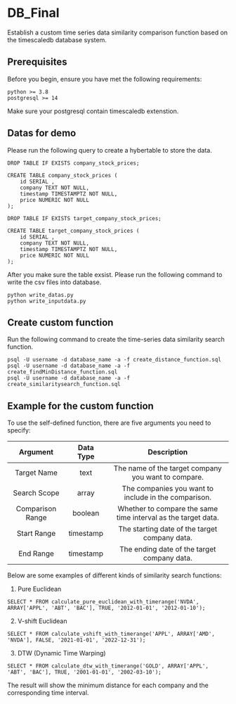 # DB_Final
Establish a custom time series data similarity comparison function based on the timescaledb database system.

## Prerequisites
Before you begin, ensure you have met the following requirements:  

<pre><code>python >= 3.8
postgresql >= 14</code></pre>
Make sure your postgresql contain timescaledb extenstion.  

## Datas for demo
Please run the following query to create a hybertable to store the data.
<pre><code>DROP TABLE IF EXISTS company_stock_prices;

CREATE TABLE company_stock_prices (
    id SERIAL ,
    company TEXT NOT NULL,
    timestamp TIMESTAMPTZ NOT NULL,
    price NUMERIC NOT NULL
);

DROP TABLE IF EXISTS target_company_stock_prices;

CREATE TABLE target_company_stock_prices (
    id SERIAL ,
    company TEXT NOT NULL,
    timestamp TIMESTAMPTZ NOT NULL,
    price NUMERIC NOT NULL
);</code></pre>

After you make sure the table exsist. Please run the following command to write the csv files into database.
<pre><code>python write_datas.py
python write_inputdata.py</code></pre>

## Create custom function
Run the following command to create the time-series data similarity search function.
<pre><code>psql -U username -d database_name -a -f create_distance_function.sql
psql -U username -d database_name -a -f create_findMinDistance_function.sql
psql -U username -d database_name -a -f create_similaritysearch_function.sql
</code></pre>

## Example for the custom function
To use the self-defined function, there are five arguments you need to specify:

| Argument | Data Type | Description |
|:--------:|:---------:|:-----------:|
| Target Name | text | The name of the target company you want to compare. |
| Search Scope | array | The companies you want to include in the comparison. |
| Comparison Range | boolean | Whether to compare the same time interval as the target data. |
| Start Range | timestamp | The starting date of the target company data. |
| End Range | timestamp | The ending date of the target company data. |

Below are some examples of different kinds of similarity search functions:

1. Pure Euclidean
<pre><code>SELECT * FROM calculate_pure_euclidean_with_timerange('NVDA', ARRAY['APPL', 'ABT', 'BAC'], TRUE, '2012-01-01', '2012-01-10'); 
</code></pre>
2. V-shift Euclidean
<pre><code>SELECT * FROM calculate_vshift_with_timerange('APPL', ARRAY['AMD', 'NVDA'], FALSE, '2021-01-01', '2022-12-31');</code></pre>
3. DTW (Dynamic Time Warping)
<pre><code>SELECT * FROM calculate_dtw_with_timerange('GOLD', ARRAY['APPL', 'ABT', 'BAC'], TRUE, '2001-01-01', '2002-03-10');</code></pre>
The result will show the minimum distance for each company and the corresponding time interval.
<!-- | Table Name               | company | min distance | start time | end time |
|--------------------------|:-----:|:-----:|:-----:|:-----:|
| wmt_euclidean_results    |   ✓   |    ✓  |       |       |
| appl_euclidean_results   |   ✓   |    ✓  |       |       |
| gold_vsift_results       |   ✓   |    ✓  |       |       |
| fromch_vsift_results     |   ✓   |    ✓  |       |       | 
| gold_war_dtw_results     |   ✓   |    ✓  |    ✓  |    ✓  |  -->
